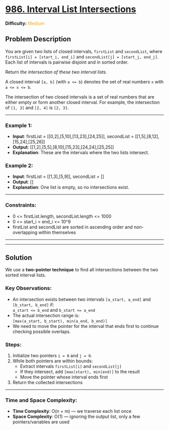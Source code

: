 # [986. Interval List Intersections](https://leetcode.com/problems/interval-list-intersections/)  
**Difficulty:** <span style = "color : orange">Medium</span>

## Problem Description

You are given two lists of closed intervals, `firstList` and `secondList`, where `firstList[i] = [start_i, end_i]` and `secondList[j] = [start_j, end_j]`. Each list of intervals is pairwise disjoint and in sorted order.

Return _the intersection of these two interval lists_.

A closed interval `[a, b]` (with `a <= b`) denotes the set of real numbers `x` with `a <= x <= b`.

The intersection of two closed intervals is a set of real numbers that are either empty or form another closed interval. For example, the intersection of `[1, 3]` and `[2, 4]` is `[2, 3]`.

---

### Example 1:
* **Input**: firstList = [[0,2],[5,10],[13,23],[24,25]], secondList = [[1,5],[8,12],[15,24],[25,26]]  
* **Output**: [[1,2],[5,5],[8,10],[15,23],[24,24],[25,25]]  
* **Explanation**: These are the intervals where the two lists intersect.

### Example 2:
* **Input**: firstList = [[1,3],[5,9]], secondList = []  
* **Output**: []  
* **Explanation**: One list is empty, so no intersections exist.

---

### Constraints:
* 0 <= firstList.length, secondList.length <= 1000  
* 0 <= start_i < end_i <= 10^9  
* firstList and secondList are sorted in ascending order and non-overlapping within themselves  

---
---

## Solution

We use a **two-pointer technique** to find all intersections between the two sorted interval lists.

### Key Observations:

- An intersection exists between two intervals `[a_start, a_end]` and `[b_start, b_end]` if:  
  `a_start <= b_end` and `b_start <= a_end`
- The actual intersection range is:  
  `[max(a_start, b_start), min(a_end, b_end)]`
- We need to move the pointer for the interval that ends first to continue checking possible overlaps.

### Steps:

1. Initialize two pointers `i = 0` and `j = 0`.
2. While both pointers are within bounds:
   - Extract intervals `firstList[i]` and `secondList[j]`
   - If they intersect, add `[max(start), min(end)]` to the result
   - Move the pointer whose interval ends first
3. Return the collected intersections

---

### Time and Space Complexity:

- **Time Complexity**: O(n + m) — we traverse each list once  
- **Space Complexity**: O(1) — ignoring the output list, only a few pointers/variables are used  

